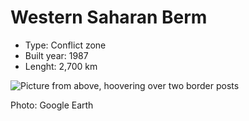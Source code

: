 <!--
West Longitude: -17.5
North Latitude: 28
East Longitude: -8.5
South Latitude: 21
-->

# Western Saharan Berm
* Type: Conflict zone
* Built year: 1987
* Lenght: 2,700 km

![Picture from above, hoovering over two border posts](http://c1.staticflickr.com/1/104/260511894_94352fe4a0_z.jpg?zz=1%22%20class=%22main-photo%22%20onload=%22registerFirstPhoto(this)%22%20alt=%22Forts%20on%20Moroccan%20wall%20or%20&quot;Berm&quot;%20|%20by%20Western%20Sahara%20Project%22%3E)

Photo: Google Earth
